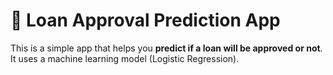 # 🏦 Loan Approval Prediction App

This is a simple app that helps you **predict if a loan will be approved or not**. It uses a machine learning model (Logistic Regression).
